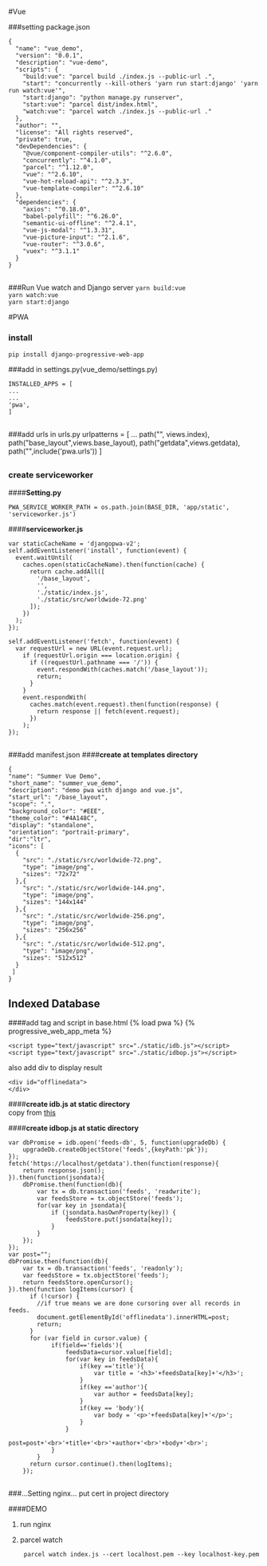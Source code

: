 #Vue

###setting package.json

    {
      "name": "vue_demo",
      "version": "0.0.1",
      "description": "vue-demo",
      "scripts": {
        "build:vue": "parcel build ./index.js --public-url .",
        "start": "concurrently --kill-others 'yarn run start:django' 'yarn run watch:vue'",
        "start:django": "python manage.py runserver",
        "start:vue": "parcel dist/index.html",
        "watch:vue": "parcel watch ./index.js --public-url ."
      },
      "author": "",
      "license": "All rights reserved",
      "private": true,
      "devDependencies": {
        "@vue/component-compiler-utils": "^2.6.0",
        "concurrently": "^4.1.0",
        "parcel": "^1.12.0",
        "vue": "^2.6.10",
        "vue-hot-reload-api": "^2.3.3",
        "vue-template-compiler": "^2.6.10"
      },
      "dependencies": {
        "axios": "^0.18.0",
        "babel-polyfill": "^6.26.0",
        "semantic-ui-offline": "^2.4.1",
        "vue-js-modal": "^1.3.31",
        "vue-picture-input": "^2.1.6",
        "vue-router": "^3.0.6",
        "vuex": "^3.1.1"
      }
    }
    
##
###Run Vue watch and Django server
`yarn build:vue`  
`yarn watch:vue`  
`yarn start:django`


#PWA
### install
`pip install django-progressive-web-app`  

###add in settings.py(vue_demo/settings.py)
    
    INSTALLED_APPS = [
    ...
    ...
    'pwa',
    ]
##
###add urls in urls.py
    urlpatterns = [
        ...
        path("", views.index),
        path("base_layout",views.base_layout),
        path("getdata",views.getdata),
        path("",include('pwa.urls'))
    ]
##
### **create serviceworker**
####**Setting.py**

    PWA_SERVICE_WORKER_PATH = os.path.join(BASE_DIR, 'app/static', 'serviceworker.js')
####**serviceworker.js**
    
    var staticCacheName = 'djangopwa-v2';
    self.addEventListener('install', function(event) {
      event.waitUntil(
        caches.open(staticCacheName).then(function(cache) {
          return cache.addAll([
            '/base_layout',
            '',
            './static/index.js',
            './static/src/worldwide-72.png'
          ]);
        })
      );
    });
    
    self.addEventListener('fetch', function(event) {
      var requestUrl = new URL(event.request.url);
        if (requestUrl.origin === location.origin) {
          if ((requestUrl.pathname === '/')) {
            event.respondWith(caches.match('/base_layout'));
            return;
          }
        }
        event.respondWith(
          caches.match(event.request).then(function(response) {
            return response || fetch(event.request);
          })
        );
    });
##
###add manifest.json
####**create at templates directory**

    {
    "name": "Summer Vue Demo",
    "short_name": "summer_vue_demo",
    "description": "demo pwa with django and vue.js",
    "start_url": "/base_layout",
    "scope": ".",
    "background_color": "#EEE",
    "theme_color": "#4A148C",
    "display": "standalone",
    "orientation": "portrait-primary",
    "dir":"ltr",
    "icons": [
      {
        "src": "./static/src/worldwide-72.png",
        "type": "image/png",
        "sizes": "72x72"
      },{
        "src": "./static/src/worldwide-144.png",
        "type": "image/png",
        "sizes": "144x144"
      },{
        "src": "./static/src/worldwide-256.png",
        "type": "image/png",
        "sizes": "256x256"
      },{
        "src": "./static/src/worldwide-512.png",
        "type": "image/png",
        "sizes": "512x512"
      }
     ]
    }

## **Indexed Database**
####add tag and script in base.html
    {% load pwa %}
    {% progressive_web_app_meta %}

    <script type="text/javascript" src="./static/idb.js"></script>
    <script type="text/javascript" src="./static/idbop.js"></script>
also add div to display result
    
    <div id="offlinedata">
    </div>

####**create idb.js at static directory**  
copy from [this](https://github.com/kirankumbhar/DjangoPWA/blob/master/posts/static/js/idb.js)  

####**create idbop.js at static directory**

    
	var dbPromise = idb.open('feeds-db', 5, function(upgradeDb) {
		upgradeDb.createObjectStore('feeds',{keyPath:'pk'});
	});
	fetch('https://localhost/getdata').then(function(response){
		return response.json();
	}).then(function(jsondata){
		dbPromise.then(function(db){
			var tx = db.transaction('feeds', 'readwrite');
	  		var feedsStore = tx.objectStore('feeds');
	  		for(var key in jsondata){
	  			if (jsondata.hasOwnProperty(key)) {
			    	feedsStore.put(jsondata[key]);
			  	}
	  		}
		});
	});
	var post="";
	dbPromise.then(function(db){
		var tx = db.transaction('feeds', 'readonly');
  		var feedsStore = tx.objectStore('feeds');
  		return feedsStore.openCursor();
	}).then(function logItems(cursor) {
		  if (!cursor) {
		  	//if true means we are done cursoring over all records in feeds.
		  	document.getElementById('offlinedata').innerHTML=post;
		    return;
		  }
		  for (var field in cursor.value) {
		    	if(field=='fields'){
		    		feedsData=cursor.value[field];
		    		for(var key in feedsData){
		    			if(key =='title'){
		    				var title = '<h3>'+feedsData[key]+'</h3>';
		    			}
		    			if(key =='author'){
		    				var author = feedsData[key];
		    			}
		    			if(key == 'body'){
		    				var body = '<p>'+feedsData[key]+'</p>';
		    			}
		    		}
		    		post=post+'<br>'+title+'<br>'+author+'<br>'+body+'<br>';
		    	}
		    }
		  return cursor.continue().then(logItems);
		});
		

##
###...Setting nginx... 
put cert in project directory

####DEMO
1. run nginx
2. parcel watch  

        parcel watch index.js --cert localhost.pem --key localhost-key.pem
    